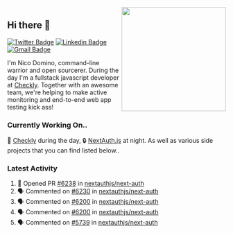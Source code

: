 <img align="right" src="https://user-images.githubusercontent.com/7415984/172472491-91b16eac-fa22-4ecf-92df-d687139fd1f9.gif" width="240" />

## Hi there 👋

[![Twitter Badge](https://img.shields.io/badge/-@ndom91-1ca0f1?style=flat-square&labelColor=1ca0f1&logo=twitter&logoColor=white&link=https://twitter.com/ndom91)](https://twitter.com/ndom91) [![Linkedin Badge](https://img.shields.io/badge/-ndom91-blue?style=flat-square&logo=Linkedin&logoColor=white&link=https://www.linkedin.com/in/ndom91/)](https://www.linkedin.com/in/ndom91/) [![Gmail Badge](https://img.shields.io/badge/-yo@ndo.dev-c14438?style=flat-square&logo=mail.ru&logoColor=white&link=mailto:yo@ndo.dev)](mailto:yo@ndo.dev)

I'm Nico Domino, command-line warrior and open sourcerer. During the day I'm a fullstack javascript developer at [Checkly](https://checklyhq.com). Together with an awesome team, we're helping to make active monitoring and end-to-end web app testing kick ass!

### Currently Working On..

🦝 [Checkly](https://checklyhq.com) during the day, 🔒 [NextAuth.js](https://github.com/nextauthjs/next-auth) at night. As well as various side projects that you can find listed below..

<!--START_SECTION_PROFILE_VIEWS:readme-info-->
<!--END_SECTION_PROFILE_VIEWS:readme-info-->

<!--START_SECTION_DAILY_COMMIT:readme-info-->
<!--END_SECTION_DAILY_COMMIT:readme-info-->

<!--START_SECTION_WEEKLY_COMMIT:readme-info-->
<!--END_SECTION_WEEKLY_COMMIT:readme-info-->

### Latest Activity

<!--START_SECTION:activity-->
1. 💪 Opened PR [#6238](https://github.com/nextauthjs/next-auth/pull/6238) in [nextauthjs/next-auth](https://github.com/nextauthjs/next-auth)
2. 🗣 Commented on [#6230](https://github.com/nextauthjs/next-auth/issues/6230) in [nextauthjs/next-auth](https://github.com/nextauthjs/next-auth)
3. 🗣 Commented on [#6200](https://github.com/nextauthjs/next-auth/issues/6200) in [nextauthjs/next-auth](https://github.com/nextauthjs/next-auth)
4. 🗣 Commented on [#6200](https://github.com/nextauthjs/next-auth/issues/6200) in [nextauthjs/next-auth](https://github.com/nextauthjs/next-auth)
5. 🗣 Commented on [#5739](https://github.com/nextauthjs/next-auth/issues/5739) in [nextauthjs/next-auth](https://github.com/nextauthjs/next-auth)
<!--END_SECTION:activity-->

